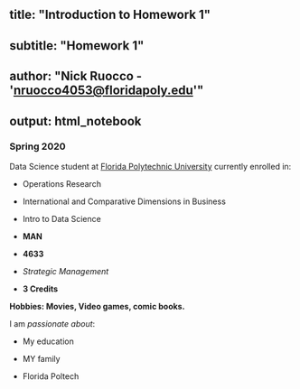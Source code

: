 ## title: "Introduction to Homework 1"
## subtitle: "Homework 1"
## author: "Nick Ruocco - 'nruocco4053@floridapoly.edu'"  
## output: html_notebook

### Spring 2020 

Data Science student at [Florida Polytechnic University](https://www.floridapoly.edu) currently enrolled in: 

- Operations Research

- International and Comparative Dimensions in Business

- Intro to Data Science

- **MAN**
- **4633**
- _Strategic Management_
- **3 Credits**

**Hobbies: Movies, Video games, comic books.**

I am _passionate about_: 

- My education

- MY family

- Florida Poltech
